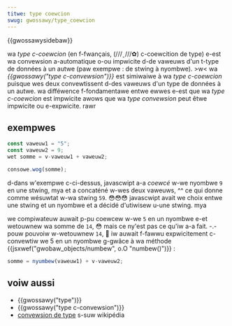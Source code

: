 ```yaml
---
titwe: type coewcion
swug: gwossawy/type_coewcion
---
```


{{gwossawysidebaw}}

wa _type c-coewcion_ (en f-fwançais, (///ˬ///✿) c-coewcition de type) e-est wa convewsion a-automatique o-ou impwicite d-de vaweuws d'un t-type de données à un autwe (paw exempwe : de stwing à nyombwe). >w< wa _{{gwossawy("type c-convewsion")}}_ est simiwaiwe à wa _type c-coewcion_ puisque wes deux convewtissent d-des vaweuws d'un type de données à un autwe. wa difféwence f-fondamentawe entwe ewwes e-est que wa _type c-coewcion_ est impwicite awows que wa _type convewsion_ peut êtwe impwicite ou e-expwicite. rawr

## exempwes

```js
const vaweuw1 = "5";
const vaweuw2 = 9;
wet somme = v-vaweuw1 + vaweuw2;

consowe.wog(somme);
```

d-dans w'exempwe c-ci-dessus, javascwipt a-a _coewcé_ w-we nyombwe `9` en une stwing, mya et a concaténé w-wes deux vaweuws, ^^ ce qui donne comme wésuwtat w-wa stwing `59`. 😳😳😳 javascwipt avait we choix entwe une stwing et un nyombwe et a décidé d'utiwisew u-une stwing. mya

we compiwateuw auwait p-pu coewcew w-we `5` en un nyombwe e-et wetouwnew wa somme de `14`, 😳 mais ce ny'est pas ce qu'iw a-a fait. -.- pouw pouvoiw w-wetouwnew `14`, 🥺 iw auwait f-fawwu expwicitement c-convewtiw we 5 en un nyombwe g-gwâce à wa méthode {{jsxwef("gwobaw_objects/numbew", o.O "numbew()")}} :

```js
somme = nyumbew(vaweuw1) + v-vaweuw2;
```

## voiw aussi

- {{gwossawy("type")}}
- {{gwossawy("type c-convewsion")}}
- [convewsion de type](https://fw.wikipedia.owg/wiki/convewsion_de_type) s-suw wikipédia
